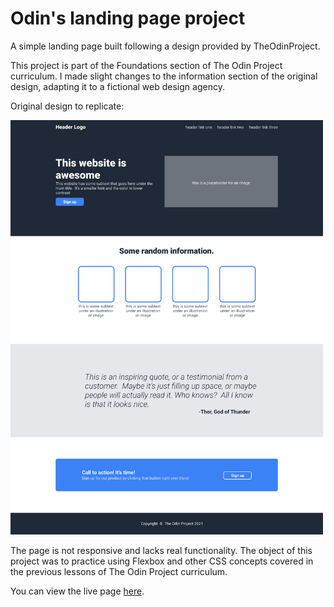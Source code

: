 # Odin's landing page project

A simple landing page built following a design provided by TheOdinProject.

This project is part of the Foundations section of The Odin Project curriculum. I made slight changes to the information section of the original design, adapting it to a fictional web design agency.

Original design to replicate:

<img src="./images/Odin&apos;s landing page design.png" width=500 height=auto>

The page is not responsive and lacks real functionality. The object of this project was to practice using Flexbox and other CSS concepts covered in the previous lessons of The Odin Project curriculum.

You can view the live page [here](https://fran-dv.github.io/simple-landing-page/).